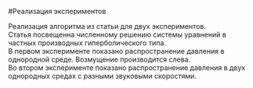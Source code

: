 #Реализация экспериментов

Реализация алгоритма из статьи для двух экспериментов.  
Статья посвещенна численному решению системы уравнений в частных производных гиперболического типа.   
В первом эксперименте показано распространение давления в однородной среде. Возмущение производится слева.  
Во втором эксперименте показано распространение давления в двух однородных средах с разными звуковыми скоростями.

